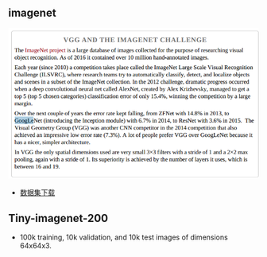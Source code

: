 ## imagenet

![](readme/22.000-imagenet_01.png) 
* [数据集下载](https://blog.csdn.net/haoji007/article/details/77005538)



## Tiny-imagenet-200

* 100k training, 10k validation, and 10k test images of dimensions 64x64x3. 

